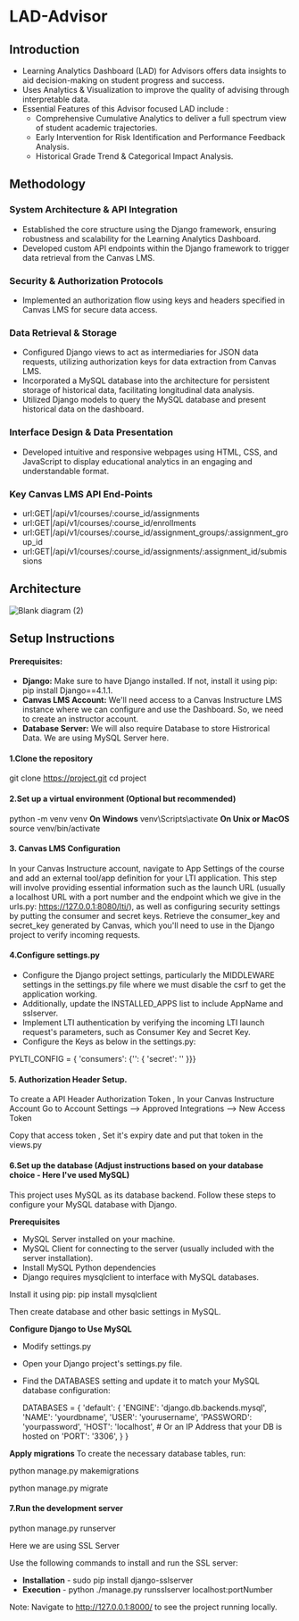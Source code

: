 # LAD-Advisor

## Introduction
- Learning Analytics Dashboard (LAD) for Advisors offers data insights to aid decision-making on student progress and success.
- Uses Analytics & Visualization to improve the quality of advising through interpretable data.
- Essential Features of this Advisor focused LAD include :
    - Comprehensive Cumulative Analytics to deliver a full spectrum view of student academic trajectories.
    - Early Intervention for Risk Identification and Performance Feedback Analysis.
    - Historical Grade Trend & Categorical Impact Analysis.

## Methodology

### System Architecture & API Integration
- Established the core structure using the Django framework, ensuring robustness and scalability for the Learning Analytics Dashboard.
- Developed custom API endpoints within the Django framework to trigger data retrieval from the Canvas LMS.
### Security & Authorization Protocols
- Implemented an authorization flow using keys and headers specified in Canvas LMS for secure data access.
### Data Retrieval & Storage
- Configured Django views to act as intermediaries for JSON data requests, utilizing authorization keys for data extraction from Canvas LMS.
- Incorporated a MySQL database into the architecture for persistent storage of historical data, facilitating longitudinal data analysis.
- Utilized Django models to query the MySQL database and present historical data on the dashboard.
### Interface Design & Data Presentation
- Developed intuitive and responsive webpages using HTML, CSS, and JavaScript to display educational analytics in an engaging and understandable format.
### Key Canvas LMS API End-Points
- url:GET|/api/v1/courses/:course_id/assignments
- url:GET|/api/v1/courses/:course_id/enrollments
- url:GET|/api/v1/courses/:course_id/assignment_groups/:assignment_group_id
- url:GET|/api/v1/courses/:course_id/assignments/:assignment_id/submissions

## Architecture

![Blank diagram (2)](https://github.com/suchithreddyv/LAD-Advisor/assets/44540739/1451245f-1825-4fe1-a426-be39afcda6e2)

## Setup Instructions 

#### Prerequisites:
- **Django:** Make sure to have Django installed. If not, install it using pip: pip install Django==4.1.1.
- **Canvas LMS Account:** We'll need access to a Canvas Instructure LMS instance where we can configure and use the Dashboard. So, we need to create an instructor account.
- **Database Server:** We will also require Database to store Histrorical Data. We are using MySQL Server here. 

#### 1.Clone the repository
git clone https://project.git
cd project
#### 2.Set up a virtual environment (Optional but recommended)
python -m venv venv
**On Windows**
venv\Scripts\activate
**On Unix or MacOS**
source venv/bin/activate

#### 3. Canvas LMS Configuration
In your Canvas Instructure account, navigate to App Settings of the course and add an external tool/app definition for your LTI application. This step will involve providing essential information such as the launch URL (usually a localhost URL with a port number and the endpoint which we give in the urls.py: https://127.0.0.1:8080/lti/), as well as configuring security settings by putting the consumer and secret keys. Retrieve the consumer_key and secret_key generated by Canvas, which you'll need to use in the Django project to verify incoming requests.

#### 4.Configure settings.py

- Configure the Django project settings, particularly the MIDDLEWARE settings in the settings.py file where we must disable the csrf to get the application working.
- Additionally, update the INSTALLED_APPS list to include AppName and sslserver.
- Implement LTI authentication by verifying the incoming LTI launch request's parameters, such as Consumer Key and Secret Key.
- Configure the Keys as below in the settings.py:

PYLTI_CONFIG = {
'consumers': {'<random number string>': { 'secret': '<random number string>' }}}

#### 5. Authorization Header Setup.

To create a API Header Authorization Token , In your Canvas Instructure Account Go to Account Settings --> Approved Integrations --> New Access Token

Copy that access token , Set it's expiry date and put that token in the views.py

#### 6.Set up the database (Adjust instructions based on your database choice - Here I've used MySQL)

This project uses MySQL as its database backend. Follow these steps to configure your MySQL database with Django.

**Prerequisites**
- MySQL Server installed on your machine.
- MySQL Client for connecting to the server (usually included with the server installation).
- Install MySQL Python dependencies
- Django requires mysqlclient to interface with MySQL databases. 

Install it using pip: pip install mysqlclient

Then create database and other basic settings in MySQL.

**Configure Django to Use MySQL**
- Modify settings.py
- Open your Django project's settings.py file.
- Find the DATABASES setting and update it to match your MySQL database configuration:

  DATABASES = {
    'default': {
        'ENGINE': 'django.db.backends.mysql',
        'NAME': 'yourdbname',
        'USER': 'yourusername',
        'PASSWORD': 'yourpassword',
        'HOST': 'localhost',  # Or an IP Address that your DB is hosted on
        'PORT': '3306',
    }
}

**Apply migrations**
To create the necessary database tables, run:

python manage.py makemigrations

python manage.py migrate

#### 7.Run the development server
python manage.py runserver

Here we are using SSL Server 

Use the following commands to install and run the SSL server:
- **Installation** - sudo pip install django-sslserver
- **Execution** - python ./manage.py runsslserver localhost:portNumber

Note:  Navigate to http://127.0.0.1:8000/ to see the project running locally.

